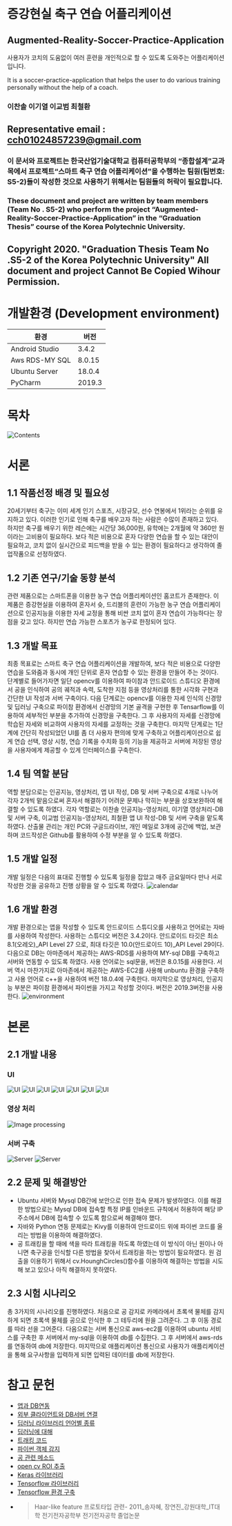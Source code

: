 # 증강현실 축구 연습 어플리케이션
## Augmented-Reality-Soccer-Practice-Application
사용자가 코치의 도움없이 여러 훈련을 개인적으로 할 수 있도록 도와주는 어플리케이션입니다.

It is a soccer-practice-application that helps the user to do various training personally without the help of a coach.

### 이찬솔 이기열 이교범 최철환
## Representative email : cch01024857239@gmail.com

### 이 문서와 프로젝트는 한국산업기술대학교 컴퓨터공학부의 “종합설계”교과목에서 프로젝트“스마트 축구 연습 어플리케이션”을 수행하는  팀원(팀번호: S5-2)들이 작성한 것으로 사용하기 위해서는 팀원들의 허락이 필요합니다.
### These document and project are written by team members (Team No . S5-2) who perform the project “Augmented-Reality-Soccer-Practice-Application” in the “Graduation Thesis” course of the Korea Polytechnic University.
## Copyright 2020. "Graduation Thesis Team No .S5-2 of the Korea Polytechnic University" All document and project Cannot Be Copied Wihour Permission.

# 개발환경 (Development environment)
환경|버전
---|---|
Android Studio|3.4.2|
Aws RDS-MY SQL|8.0.15|
Ubuntu Server|18.0.4|
PyCharm|2019.3|

# 목차
![Contents](./image/start.JPG)

# 서론
## 1.1 작품선정 배경 및 필요성
20세기부터 축구는 이미 세계 인기 스포츠, 시장규모, 선수 연봉에서 1위라는 순위를 유지하고 있다. 이러한 인기로 인해 축구를 배우고자 하는 사람은 수많이 존재하고 있다. 하지만 축구를 배우기 위한 레슨에는 시간당 36,000원, 유학에는 2개월에 약 360만 원이라는 고비용이 필요하다. 보다 적은 비용으로 혼자 다양한 연습을 할 수 있는 대안이 필요하고, 코치 없이 실시간으로 피드백을 받을 수 있는 환경이 필요하다고 생각하여 졸업작품으로 선정하였다. 

## 1.2 기존 연구/기술 동향 분석
관련 제품으로는 스마트폰을 이용한 농구 연습 어플리케이션인 홈코트가 존재한다. 이 제품은 증강현실을 이용하여 혼자서 슛, 드리블의 훈련이 가능한 농구 연습 어플리케이션으로 인공지능을 이용한 자세 교정을 통해 비싼 코치 없이 혼자 연습이 가능하다는 장점을 갖고 있다. 하지만 연습 가능한 스포츠가 농구로 한정되어 있다.

## 1.3 개발 목표
 최종 목표로는 스마트 축구 연습 어플리케이션을 개발하여, 보다 적은 비용으로 다양한 연습을 도와줌과 동시에 개인 단위로 혼자 연습할 수 있는 환경을 만들어 주는 것이다. 단계별로 들어가자면 일단 opencv를 이용하여 파이참과 안드로이드 스튜디오 환경에서 공을 인식하여 공의 궤적과 속력, 도착한 지점 등을 영상처리를 통한 시각화 구현과 간단한 UI 작성과 서버 구축이다. 다음 단계로는 opencv를 이용한 자세 인식의 신경망 및 딥러닝 구축으로 파이참 환경에서 신경망의 기본 골격을 구현한 후 Tensarflow를 이용하여 세부적인 부분을 추가하여 신경망을 구축한다. 그 후 사용자의 자세를 신경망에 학습된 자세와 비교하여 사용자의 자세를 교정하는 것을 구축한다. 마지막 단계로는 1단계에 간단히 작성되었던 UI를 좀 더 사용자 편의에 맞게 구축하고 어플리케이션으로 쉽게 연습 선택, 영상 시청, 연습 기록을 수치화 등의 기능을 제공하고 서버에 저장된 영상을 사용자에게 제공할 수 있게 인터페이스를 구축한다. 

## 1.4 팀 역할 분담
 역할 분담으로는 인공지능, 영상처리, 앱 UI 작성, DB 및 서버 구축으로 4개로 나누어 각자 2개씩 맡음으로써 혼자서 해결하기 어려운 문제나 막히는 부분을 상호보완하여 해결할 수 있도록 하였다. 각자 역할로는 이찬솔 인공지능-영상처리, 이기열 영상처리-DB 및 서버 구축, 이교범 인공지능-영상처리, 최철환 앱 UI 작성-DB 및 서버 구축을 맡도록 하였다. 산출물 관리는 개인 PC와 구글드라이브, 개인 메일로 3개에 공간에 백업, 보관하며 코드작성은 Github를 활용하여 수정 부분을 알 수 있도록 하였다.

## 1.5 개발 일정 
 개발 일정은 다음의 표대로 진행할 수 있도록 일정을 잡았고 매주 금요일마다 만나 서로 작성한 것을 공유하고 진행 상황을 알 수 있도록 하였다.
![calendar](./image/m1.JPG)

## 1.6 개발 환경
 개발 환경으로는 앱을 작성할 수 있도록 안드로이드 스튜디오를 사용하고 언어로는 자바를 사용하여 작성한다. 사용하는 스튜디오 버전은 3.4.2이다. 안드로이드 타깃은 최소 8.1(오레오)_API Level 27 으로, 최대 타깃은 10.0(안드로이드 10)_API Level 29이다. 다음으로 DB는 아마존에서 제공하는 AWS-RDS를 사용하여 MY-sql DB를 구축하고 서버와 연동할 수 있도록 하였다. 사용 언어로는 sql문을, 버전은 8.0.15를 사용한다. 서버 역시 마찬가지로 아마존에서 제공하는 AWS-EC2를 사용해 unbuntu 환경을 구축하고 사용 언어로 c++을 사용하여 버전 18.0.4에 구축한다. 마지막으로 영상처리, 인공지능 부분은 파이참 환경에서 파이썬을 가지고 작성할 것이다. 버전은 2019.3버전을 사용한다.
 ![environment](./image/m2.JPG)

# 본론
## 2.1 개발 내용
### UI
 ![UI](./image/ui1.JPG)
 ![UI](./image/ui2.JPG)
 ![UI](./image/ui3.JPG)
 ![UI](./image/ui4.JPG)
 ![UI](./image/ui5.JPG)
 ![UI](./image/ui6.JPG)
 ![UI](./image/ui7.JPG)

### 영상 처리
  ![Image processing](./image/v1.JPG)

### 서버 구축
  ![Server](./image/s1.JPG)
  ![Server](./image/s2.JPG)
 
## 2.2 문제 및 해결방안
* Ubuntu 서버와 Mysql DB간에 보안으로 인한 접속 문제가 발생하였다. 이를 해결한 방법으로는 Mysql DB에 접속할 특정 IP를 인바운드 규칙에서 허용하여 해당 IP주소에서 DB에 접속할 수 있도록 함으로써 해결해야 했다. 
* 자바와 Python 연동 문제로는 Kivy를 이용하여 안드로이드 위에 파이썬 코드를 올리는 방법을 이용하여 해결하였다.
* 공 트래킹을 할 때에 색을 따라 트래킹을 하도록 하였는데 이 방식이 아닌 원이나 아니면 축구공을 인식할 다른 방법을 찾아서 트래킹을 하는 방법이 필요하였다. 원 검출을 이용하기 위해서 cv.HounghCircles()함수를 이용하여 해결하는 방법을 시도해 보고 있으나 아직 해결하지 못하였다.
## 2.3 시험 시나리오 
총 3가지의 시나리오를 진행하였다. 처음으로 공 감지로 카메라에서 초록색 물체를 감지하게 되면 초록색 물체를 공으로 인식한 후 그 테두리에 원을 그려준다. 그 후 이동 경로를 따라 선을 그어준다.
 다음으로는 서버 통신으로 aws-ec2를 이용하여 ubuntu 서비스를 구축한 후 서버에서 my-sql을 이용하여 db를 수집한다. 그 후 서버에서 aws-rds를 연동하여 db에 저장한다. 마지막으로 애플리케이션 통신으로 사용자가 애플리케이션을 통해 요구사항을 입력하게 되면 입력된 데이터를 db에 저장한다.
# 참고 문헌
*  [앱과 DB연동](https://docs.aws.amazon.com/ko_kr/elasticbeanstalk/latest/dg/java-rds.html)
*  [외부 클라이언트와 DB서버 연결](https://docs.aws.amazon.com/ko_kr/AmazonRDS/latest/UserGuide/USER_VPC.html)
* [딥러닝 라이브러리 언어별 종류](https://aikorea.org/blog/dl-libraries)
* [딥러닝에 대해](http://t-robotics.blogspot.com/2015/05/deep-learning.html#.XfOaHegzaUk)
* [트래킹 코드](https://diy-project.tistory.com/96)
* [파이썬 객체 감지](https://dlsdn73.tistory.com/1055)
* [공 관련 메소드](https://liveupdate.tistory.com/281)
* [open cv ROI 추출](https://yeolco.tistory.com/57)
* [Keras 라이브러리](https://tykimos.github.io/lecture/)
* [Tensorflow 라이브러리](https://blog.naver.com/beyondlegend/221485865659)
* [Tensorflow 환경 구축](https://brunch.co.kr/@gnugeun/20)
* > Haar-like feature 프로토타입 관련- 2011_송자혜, 장연진_강원대학_IT대학 전기전자공학부 전기전자공학 졸업논문

 













